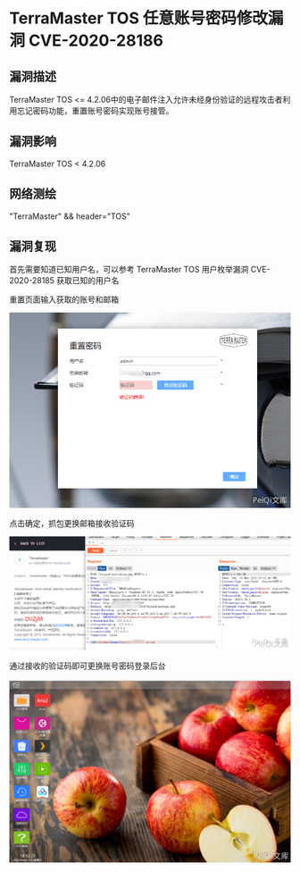 # 

# TerraMaster TOS 任意账号密码修改漏洞 CVE-2020-28186

## 漏洞描述

TerraMaster TOS <= 4.2.06中的电子邮件注入允许未经身份验证的远程攻击者利用忘记密码功能，重置账号密码实现账号接管。

## 漏洞影响

TerraMaster TOS < 4.2.06

## 网络测绘

"TerraMaster" && header="TOS"

## 漏洞复现

首先需要知道已知用户名，可以参考 TerraMaster TOS 用户枚举漏洞 CVE-2020-28185 获取已知的用户名

重置页面输入获取的账号和邮箱



![](./images/202202101947245.png)



点击确定，抓包更换邮箱接收验证码



![](./images/202202101947911.png)



通过接收的验证码即可更换账号密码登录后台



![](./images/202202101947596.png)
